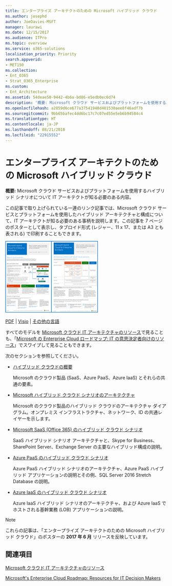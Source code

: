 ```yaml
---
title: エンタープライズ アーキテクトのための Microsoft ハイブリッド クラウド
ms.author: josephd
author: JoeDavies-MSFT
manager: laurawi
ms.date: 12/15/2017
ms.audience: ITPro
ms.topic: overview
ms.service: o365-solutions
localization_priority: Priority
search.appverid:
- MET150
ms.collection:
- Ent_O365
- Strat_O365_Enterprise
ms.custom:
- Ent_Architecture
ms.assetid: 54deae50-9442-4b6a-bd86-e5edb0ec6d74
description: '概要: Microsoft クラウド サービスおよびプラットフォームを使用するハイブリッド シナリオについて IT アーキテクトが知る必要のある内容。'
ms.openlocfilehash: a2859d6ce677a37541948d481530aee8f46adf7b
ms.sourcegitcommit: 9bb65bafec4dd6bc17c7c07ed55e5eb6b94584c4
ms.translationtype: HT
ms.contentlocale: ja-JP
ms.lasthandoff: 08/21/2018
ms.locfileid: "22915552"
---
```

# <a name="microsoft-hybrid-cloud-for-enterprise-architects"></a>エンタープライズ アーキテクトのための Microsoft ハイブリッド クラウド

 **概要:** Microsoft クラウド サービスおよびプラットフォームを使用するハイブリッド シナリオについて IT アーキテクトが知る必要のある内容。
  
この記事で取り上げられている一連のリンク記事では、Microsoft クラウド サービスとプラットフォームを使用したハイブリッド アーキテクチャと構成について、IT アーキテクトが知る必要のある事柄を説明します。この記事を 7 ページのポスターとして表示し、タブロイド形式 (レジャー、11 x 17、または A3 とも表される) で印刷することもできます。
  
[![Microsoft ハイブリッド クラウド モデルのサムネイル画像](media/Hybrid-Poster/Hybrid-Cloud-Thumbnail.png)](https://www.microsoft.com/download/details.aspx?id=54424
)
  
[PDF](https://go.microsoft.com/fwlink/p/?linkid=842082) | [Visio](https://go.microsoft.com/fwlink/p/?linkid=842083) | 
[その他の言語](https://www.microsoft.com/download/details.aspx?id=54424)
  
すべてのモデルを [Microsoft クラウド IT アーキテクチャのリソース](microsoft-cloud-it-architecture-resources.md)で見ることも、「[Microsoft の Enterprise Cloud ロードマップ: IT の意思決定者向けのリソース](https://aka.ms/cloudarchitecture)」でスワイプして見ることもできます。
  
次のセクションを参照してください。
  
- [ハイブリッド クラウドの概要](hybrid-cloud-overview.md)
    
    Microsoft のクラウド製品 (SaaS、Azure PaaS、Azure IaaS) とそれらの共通の要素。
    
- [Microsoft ハイブリッド クラウド シナリオのアーキテクチャ](architecture-of-microsoft-hybrid-cloud-scenarios.md)
    
    Microsoft のクラウド製品のハイブリッド クラウドのアーキテクチャ ダイアグラム。オンプレミス インフラストラクチャ、ネットワーク、ID の共通レイヤーを示します。
    
- [Microsoft SaaS (Office 365) のハイブリッド クラウド シナリオ](hybrid-cloud-scenarios-for-microsoft-saas-office-365.md)
    
    SaaS ハイブリッド シナリオ アーキテクチャと、Skype for Business、SharePoint Server、Exchange Server の主要なハイブリッド構成の説明。
    
- [Azure PaaS のハイブリッド クラウド シナリオ](hybrid-cloud-scenarios-for-azure-paas.md)
    
    Azure PaaS ハイブリッド シナリオのアーキテクチャ、Azure PaaS ハイブリッド アプリケーションの説明とその例、SQL Server 2016 Stretch Database の説明。
    
- [Azure IaaS のハイブリッド クラウド シナリオ](hybrid-cloud-scenarios-for-azure-iaas.md)
    
    Azure IaaS ハイブリッド シナリオのアーキテクチャ、および Azure IaaS でホストされる基幹業務 (LOB) アプリケーションの説明。
    
> [!NOTE]
> これらの記事は、「エンタープライズ アーキテクトのための Microsoft ハイブリッド クラウド」のポスターの **2017 年 6 月** リリースを反映しています。
  
## <a name="see-also"></a>関連項目

[Microsoft クラウド IT アーキテクチャのリソース](microsoft-cloud-it-architecture-resources.md)

[Microsoft's Enterprise Cloud Roadmap: Resources for IT Decision Makers](https://sway.com/FJ2xsyWtkJc2taRD)



